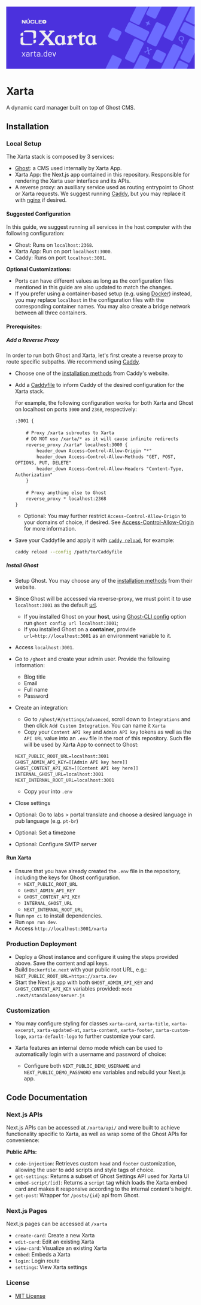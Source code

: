 !["Xarta - A dynamic card manager"](./docs/xarta-cta.png)


# Xarta

A dynamic card manager built on top of Ghost CMS.

## Installation

### Local Setup

The Xarta stack is composed by 3 services: 
- [Ghost](https://ghost.org/): a CMS used internally by Xarta App.
- Xarta App: the Next.js app contained in this repository. Responsible for rendering the Xarta user interface and its APIs.
- A reverse proxy: an auxiliary service used as routing entrypoint to Ghost or Xarta requests. We suggest running [Caddy](https://caddyserver.com/), but you may replace it with [nginx](https://nginx.org/en/) if desired.

#### Suggested Configuration

In this guide, we suggest running all services in the host computer with the following configuration:

- Ghost: Runs on `localhost:2368`.
- Xarta App: Run on port `localhost:3000`.
- Caddy: Runs on port `localhost:3001`. 

**Optional Customizations:**
- Ports can have different values as long as the configuration files mentioned in this guide are also updated to match the changes.
- If you prefer using a container-based setup (e.g. using [Docker](https://www.docker.com/)) instead, you may replace `localhost` in the configuration files with the corresponding container names. You may also create a bridge network between all three containers.

#### Prerequisites: 

##### Add a Reverse Proxy

In order to run both Ghost and Xarta, let's first create a reverse proxy to route specific subpaths. We recommend using [Caddy](https://caddyserver.com). 

- Choose one of the [installation methods](https://caddyserver.com/docs/install) from Caddy's website.

- Add a [Caddyfile](https://caddyserver.com/docs/caddyfile) to inform Caddy of the desired configuration for the Xarta stack.

    For example, the following configuration works for both Xarta and Ghost on localhost on ports `3000` and `2368`, respectively:

    ```caddy
    :3001 {

        # Proxy /xarta subroutes to Xarta
        # DO NOT use /xarta/* as it will cause infinite redirects
        reverse_proxy /xarta* localhost:3000 {
            header_down Access-Control-Allow-Origin "*"
            header_down Access-Control-Allow-Methods "GET, POST, OPTIONS, PUT, DELETE"
            header_down Access-Control-Allow-Headers "Content-Type, Authorization"
        }

        # Proxy anything else to Ghost
        reverse_proxy * localhost:2368
    }
    ```
    
    - Optional: You may further restrict `Access-Control-Allow-Origin` to your domains of choice, if desired. See [Access-Control-Allow-Origin](https://developer.mozilla.org/en-US/docs/Web/HTTP/Headers/Access-Control-Allow-Origin) for more information.

- Save your Caddyfile and apply it with [`caddy reload`](https://caddyserver.com/docs/command-line#caddy-reload), for example:
    ```bash
    caddy reload --config /path/to/Caddyfile
    ```

##### Install Ghost

- Setup Ghost. You may choose any of the [installation methods](https://ghost.org/docs/install/) from their website.

- Since Ghost will be accessed via reverse-proxy, we must point it to use `localhost:3001` as the default [url](https://ghost.org/docs/config/#url). 
    - If you installed Ghost on your **host**, using [Ghost-CLI config](https://ghost.org/docs/ghost-cli/#ghost-config) option run `ghost config url localhost:3001`;
    - If you installed Ghost on a **container**, provide `url=http://localhost:3001` as an environment variable to it.

- Access `localhost:3001`.
- Go to `/ghost` and create your admin user. Provide the following information:
    - Blog title
    - Email
    - Full name
    - Password
- Create an integration:
    - Go to `/ghost/#/settings/advanced`, scroll down to `Integrations` and then click `Add Custom Integration`. You can name it `Xarta`
    - Copy your `Content API key` and `Admin API key` tokens as well as the `API URL` value into an `.env` file in the root of this repository. Such file will be used by Xarta App to connect to Ghost:
    ```env
    NEXT_PUBLIC_ROOT_URL=localhost:3001
    GHOST_ADMIN_API_KEY=[[Admin API key here]]
    GHOST_CONTENT_API_KEY=[[Content API key here]]
    INTERNAL_GHOST_URL=localhost:3001
    NEXT_INTERNAL_ROOT_URL=localhost:3001
    ```
    - Copy your  into `.env`
- Close settings

- Optional: Go to labs > portal translate and choose a desired language in pub language (e.g. `pt-br`)
- Optional: Set a timezone
- Optional: Configure SMTP server


#### Run Xarta

- Ensure that you have already created the `.env` file in the repository, including the keys for Ghost configuration.
    - `NEXT_PUBLIC_ROOT_URL`
    - `GHOST_ADMIN_API_KEY`
    - `GHOST_CONTENT_API_KEY`
    - `INTERNAL_GHOST_URL`
    - `NEXT_INTERNAL_ROOT_URL`
- Run `npm ci` to install dependencies.
- Run `npm run dev`.
- Access `http://localhost:3001/xarta`


### Production Deployment

- Deploy a Ghost instance and configure it using the steps provided above. Save the content and api keys.
- Build `Dockerfile.next` with your public root URL, e.g.: `NEXT_PUBLIC_ROOT_URL=https://xarta.dev`
- Start the Next.js app with both `GHOST_ADMIN_API_KEY` and `GHOST_CONTENT_API_KEY` variables provided: `node .next/standalone/server.js`

### Customization

- You may configure styling for classes `xarta-card`, `xarta-title`, `xarta-excerpt`, `xarta-updated-at`, `xarta-content`, `xarta-footer`, `xarta-custom-logo`, `xarta-default-logo` to further customize your card.

- Xarta features an internal demo mode which can be used to automatically login with a username and password of choice:
    - Configure both `NEXT_PUBLIC_DEMO_USERNAME` and `NEXT_PUBLIC_DEMO_PASSWORD` env variables and rebuild your Next.js app. 

## Code Documentation

### Next.js APIs

Next.js APIs can be accessed at `/xarta/api/` and were built to achieve functionality specific to Xarta, as well as wrap some of the Ghost APIs for convenience:

**Public APIs:**

- `code-injection`: Retrieves custom `head` and `footer` customization, allowing the user to add scripts and style tags of choice.
- `get-settings`: Returns a subset of Ghost Settings API used for Xarta UI
- `embed-script/[id]`: Returns a `script` tag which loads the Xarta embed card and makes it responsive according to the internal content's height.
- `get-post`: Wrapper for `/posts/{id}` api from Ghost.

### Next.js Pages

Next.js pages can be accessed at `/xarta`

- `create-card`: Create a new Xarta
- `edit-card`: Edit an existing Xarta
- `view-card`: Visualize an existing Xarta
- `embed`: Embeds a Xarta
- `login`: Login route
- `settings`: View Xarta settings

### License

- [MIT License](./LICENSE)
